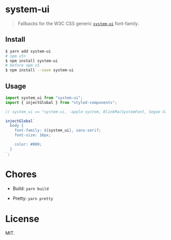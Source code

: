 system-ui
=========

> Fallbacks for the W3C CSS generic [`system-ui`](https://www.w3.org/TR/css-fonts-4/#system-ui-def) font-family.

## Install

```sh
$ yarn add system-ui
# npm v5+
$ npm install system-ui
# before npm v5
$ npm install --save system-ui
```

## Usage

```js
import system_ui from "system-ui";
import { injectGlobal } from "styled-components";

// system_ui == "system-ui, -apple-system, BlinkMacSystemFont, Segoe UI, Roboto, Oxygen, Ubuntu, Cantarell, Fira Sans, Droid Sans, Helvetica Neue"

injectGlobal`
  body {
    font-family: ${system_ui}, sans-serif;
    font-size: 16px;

    color: #000;
  }
`;
```

Chores
======

- Build: `yarn build`

- Pretty: `yarn pretty`

License
=======

MIT.
